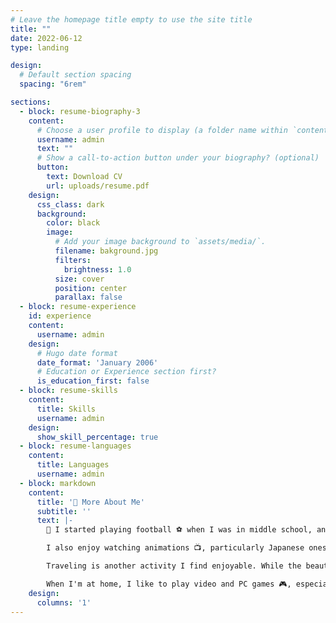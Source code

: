```yaml
---
# Leave the homepage title empty to use the site title
title: ""
date: 2022-06-12
type: landing

design:
  # Default section spacing
  spacing: "6rem"

sections:
  - block: resume-biography-3
    content:
      # Choose a user profile to display (a folder name within `content/authors/`)
      username: admin
      text: ""
      # Show a call-to-action button under your biography? (optional)
      button:
        text: Download CV
        url: uploads/resume.pdf
    design:
      css_class: dark
      background:
        color: black
        image:
          # Add your image background to `assets/media/`.
          filename: bakground.jpg
          filters:
            brightness: 1.0
          size: cover
          position: center
          parallax: false
  - block: resume-experience
    id: experience
    content:
      username: admin
    design:
      # Hugo date format
      date_format: 'January 2006'
      # Education or Experience section first?
      is_education_first: false
  - block: resume-skills
    content:
      title: Skills
      username: admin
    design:
      show_skill_percentage: true
  - block: resume-languages
    content:
      title: Languages
      username: admin
  - block: markdown
    content:
      title: '🔎 More About Me'
      subtitle: ''
      text: |-
        📢 I started playing football ⚽️ when I was in middle school, and this sport has significantly transformed me. The most noticeable change is my appearance. Before discovering football, I was slightly overweight, but I lost a lot of weight after it became one of my hobbies. I also love watching football matches, especially those of <a href="https://www.realmadrid.com">Real Madrid</a>.

        I also enjoy watching animations 📺, particularly Japanese ones. The first anime I watched was <a href="https://guilty-crown.jp/">Guilty Crown</a>, and since then, it has become a part of my life. Besides animation, I am passionate about movies, with suspense films being my favorite genre.

        Traveling is another activity I find enjoyable. While the beautiful scenery is captivating, what I cherish the most are the people who accompany me on these journeys. I have visited several countries, including France, Spain, and Switzerland (💕).

        When I'm at home, I like to play video and PC games 🎮, especially CS. I've played for over 1,600 hours and have achieved the rank of Master Guardian Elite. I also enjoy a variety of other games. You can check out 👁️ my <a href="https://steamcommunity.com/id/Timo9Madrid7/">Steam profile</a>. If you want to play with me, feel free to add me to your friend list.
    design:
      columns: '1'
---
```

